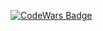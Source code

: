 [![CodeWars Badge](https://www.codewars.com/users/_Jen_/badges/large)](https://www.codewars.com/users/_Jen_)
